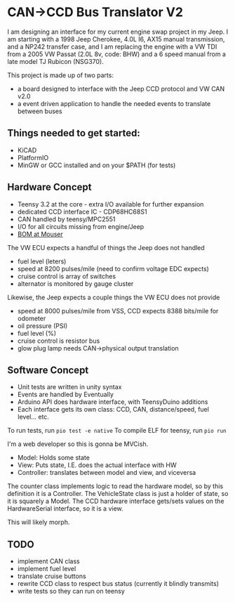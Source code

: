 CAN->CCD Bus Translator V2
===========================

I am designing an interface for my current engine swap project in my Jeep. I am starting with a 1998 Jeep Cherokee, 4.0L I6, AX15 manual transmission, and a NP242 transfer case, and I am replacing the engine with a VW TDI from a 2005 VW Passat (2.0L 8v, code:                                                                                                                                                                                                                                                                                                                                                                                                                                                                                                                                                                                                                                                                                                                                                                                                                                                                                            BHW) and a 6 speed manual from a late model TJ Rubicon (NSG370).


This project is made up of two parts:
* a board designed to interface with the Jeep CCD protocol and VW CAN v2.0
* a event driven application to handle the needed events to translate between buses

Things needed to get started:
----------------------------
* KiCAD
* PlatformIO
* MinGW or GCC installed and on your $PATH (for tests)

Hardware Concept
----------------
* Teensy 3.2 at the core - extra I/O available for further expansion
* dedicated CCD interface IC - CDP68HC68S1
* CAN handled by teensy/MPC2551
* I/O for all circuits missing from engine/Jeep
* [BOM at Mouser](https://www.mouser.com/ProjectManager/ProjectDetail.aspx?AccessID=2fd919600a)

The VW ECU expects a handful of things the Jeep does not handled
* fuel level (leters)
* speed at 8200 pulses/mile (need to confirm voltage EDC expects)
* cruise control is array of switches
* alternator is monitored by gauge cluster

Likewise, the Jeep expects a couple things the VW ECU does not provide
* speed at 8000 pulses/mile from VSS, CCD expects 8388 bits/mile for odometer
* oil pressure (PSI)
* fuel level (%)
* cruise control is resistor bus
* glow plug lamp needs CAN->physical output translation

Software Concept
----------------
* Unit tests are written in unity syntax
* Events are handled by Eventually
* Arduino API does hardware interface, with TeensyDuino additions
* Each interface gets its own class: CCD, CAN, distance/speed, fuel level... etc.

To run tests, run `pio test -e native`
To compile ELF for teensy, run `pio run`

I'm a web developer so this is gonna be MVCish. 
- Model: Holds some state
- View: Puts state, I.E. does the actual interface with HW
- Controller: translates between model and view, and viceversa

The counter class implements logic to read the hardware model, so by this definition it is a Controller.
The VehicleState class is just a holder of state, so it is squarely a Model.
The CCD hardware interface gets/sets values on the HardwareSerial interface, so it is a view.

This will likely morph.

TODO
----

* implement CAN class
* implement fuel level
* translate cruise buttons
* rewrite CCD class to respect bus status (currently it blindly transmits)
* write tests so they can run on teensy
